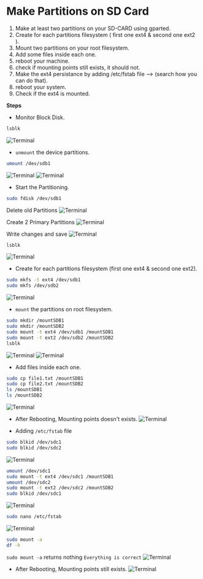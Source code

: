 # Make Partitions on SD Card

1. Make at least two partitions on your SD-CARD using gparted.
2. Create for each partitions filesystem ( first one ext4 & second one ext2 ).
3. Mount two partitions on your root filesystem.
3. Add some files inside each one.
4. reboot your machine.
5. check if mounting points still exists, it should not.
6. Make the ext4 persistance by adding /etc/fstab file —-> (search how you can do that).
7. reboot your system.
8. Check if the ext4 is mounted.

**Steps**
- Monitor Block Disk.
```bash
lsblk
```
![Terminal](Images/1.png)

- `unmount` the device partitions.
```bash
umount /dev/sdb1
```
![Terminal](Images/2.png)  ![Terminal](Images/3.png)

- Start the Partitioning.
```bash
sudo fdisk /dev/sdb1
```
Delete old Partitions
![Terminal](Images/4.png)

Create 2 Primary Partitions
![Terminal](Images/5.png)

Write changes and save
![Terminal](Images/7.png)

```bash
lsblk
```
![Terminal](Images/8.png)

- Create for each partitions filesystem (first one ext4 & second one ext2).
```bash
sudo mkfs -t ext4 /dev/sdb1
sudo mkfs /dev/sdb2
```
![Terminal](Images/9.png)

- `mount` the partitions on root filesystem.
```bash
sudo mkdir /mountSDB1
sudo mkdir /mountSDB2
sudo mount -t ext4 /dev/sdb1 /mountSDB1
sudo mount -t ext2 /dev/sdb2 /mountSDB2
lsblk
```
![Terminal](Images/10.png)  ![Terminal](Images/11.png)

- Add files inside each one.
```bash
sudo cp file1.txt /mountSDB1
sudo cp file2.txt /mountSDB2
ls /mountSDB1
ls /mountSDB2
```
![Terminal](Images/12.png)

- After Rebooting, Mounting points doesn't exists.
![Terminal](Images/13.png)

-  Adding `/etc/fstab` file 
```bash
sudo blkid /dev/sdc1
sudo blkid /dev/sdc2
```

![Terminal](Images/14.png)

```bash
umount /dev/sdc1
sudo mount -t ext4 /dev/sdc1 /mountSDB1
umount /dev/sdc2
sudo mount -t ext2 /dev/sdc2 /mountSDB2
sudo blkid /dev/sdc1
```
![Terminal](Images/15.png)

```bash
sudo nano /etc/fstab
```
![Terminal](Images/16.png)

```bash
sudo mount -a
df -h
```
`sudo mount -a` returns nothing `Everything is correct`
![Terminal](Images/17.png)

- After Rebooting, Mounting points still exists.
![Terminal](Images/18.png)

